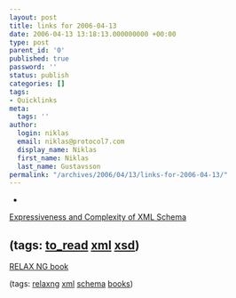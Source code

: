 ```yaml
---
layout: post
title: links for 2006-04-13
date: 2006-04-13 13:18:13.000000000 +00:00
type: post
parent_id: '0'
published: true
password: ''
status: publish
categories: []
tags:
- Quicklinks
meta:
  tags: ''
author:
  login: niklas
  email: niklas@protocol7.com
  display_name: Niklas
  first_name: Niklas
  last_name: Gustavsson
permalink: "/archives/2006/04/13/links-for-2006-04-13/"
---
```

- 
[Expressiveness and Complexity of XML Schema](http://alpha.uhasselt.be/~lucg5503/tods2006.pdf)

(tags: [to\_read](http://del.icio.us/protocol7/to_read) [xml](http://del.icio.us/protocol7/xml) [xsd](http://del.icio.us/protocol7/xsd))
- 
[RELAX NG book](http://books.xmlschemata.org/relaxng/page2.html)

(tags: [relaxng](http://del.icio.us/protocol7/relaxng) [xml](http://del.icio.us/protocol7/xml) [schema](http://del.icio.us/protocol7/schema) [books](http://del.icio.us/protocol7/books))
